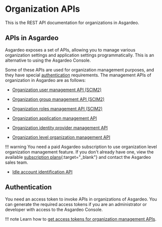 # Organization APIs

This is the REST API documentation for organizations in Asgardeo.

## APIs in Asgardeo

Asgardeo exposes a set of APIs, allowing you to manage various organization settings and application settings programmatically. This is an alternative to using the Asgardeo Console.

Some of these APIs are used for organization management purposes, and they have special [authentication](#authentication) requirements. The management APIs of organization in Asgardeo are as follows:

- [Organization user management API (SCIM2)]({{base_path}}/apis/organization-apis/org-user-mgt/)

- [Organization group management API (SCIM2)]({{base_path}}/apis/organization-apis/org-group-mgt/)

- [Organization roles management API (SCIM2)]({{base_path}}/apis/organization-apis/org-role-mgt/)

- [Organization application management API]({{base_path}}/apis/organization-apis/org-application-management)

- [Organization identity provider management API]({{base_path}}/apis/organization-apis/org-idp/)

- [Organization level organization management API]({{base_path}}/apis/organization-apis/org-management)

!!! warning
    You need a paid Asgardeo subscription to use organization level organization management feature. If you don't already have one, view the available [subscription plans](https://wso2.com/asgardeo/pricing/){:target="_blank"} and contact the Asgardeo sales team.

- [Idle account identification API]({{base_path}}/apis/organization-apis/org-idle-account-identification)
  

## Authentication

You need an access token to invoke APIs in organizations of Asgardeo. You can generate the required access tokens if you are an administrator or developer with access to the Asgardeo Console.

!!! note
    Learn how to [get access tokens for organization management APIs]({{base_path}}/apis/organization-apis/authentication/).
